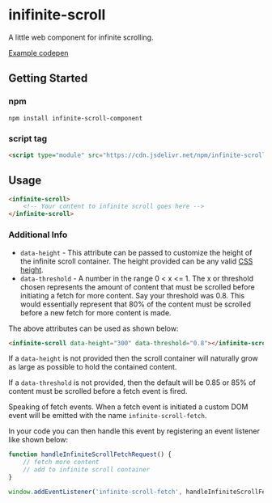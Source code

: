 # inifinite-scroll
A little web component for infinite scrolling.

[Example codepen](https://codepen.io/rcasto/full/eYJxepG)

## Getting Started

### npm
```
npm install infinite-scroll-component
```

### script tag
```html
<script type="module" src="https://cdn.jsdelivr.net/npm/infinite-scroll-component/dist/infinite-scroll.min.js"></script>
```

## Usage
```html
<infinite-scroll>
    <!-- Your content to infinite scroll goes here -->
</infinite-scroll>
```

### Additional Info
- `data-height` - This attribute can be passed to customize the height of the infinite scroll container. The height provided can be any valid [CSS height](https://developer.mozilla.org/en-US/docs/Web/CSS/height).
- `data-threshold` - A number in the range 0 < x <= 1. The x or threshold chosen represents the amount of content that must be scrolled before initiating a fetch for more content. Say your threshold was 0.8. This would essentially represent that 80% of the content must be scrolled before a new fetch for more content is made.

The above attributes can be used as shown below:
```html
<infinite-scroll data-height="300" data-threshold="0.8"></infinite-scroll>
```

If a `data-height` is not provided then the scroll container will naturally grow as large as possible to hold the contained content.

If a `data-threshold` is not provided, then the default will be 0.85 or 85% of content must be scrolled before a fetch event is fired.

Speaking of fetch events. When a fetch event is initiated a custom DOM event will be emitted with the name `infinite-scroll-fetch`.

In your code you can then handle this event by registering an event listener like shown below:
```javascript
function handleInfiniteScrollFetchRequest() {
    // fetch more content
    // add to infinite scroll container
}

window.addEventListener('infinite-scroll-fetch', handleInfiniteScrollFetchRequest);
```
